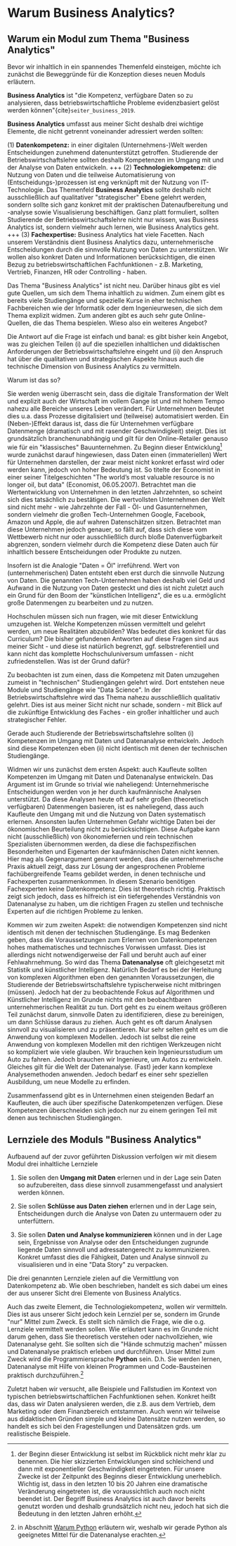 # Warum Business Analytics?


## Warum ein Modul zum Thema "Business Analytics"

Bevor wir inhaltlich in ein spannendes Themenfeld einsteigen, möchte ich zunächst die Beweggründe für die Konzeption dieses neuen Moduls erläutern. 

**Business Analytics** ist "die Kompetenz, verfügbare Daten so zu analysieren, dass betriebswirtschaftliche Probleme evidenzbasiert gelöst werden können"{cite}`seiter_business_2019`.

**Business Analytics** umfasst aus meiner Sicht deshalb drei wichtige Elemente, die nicht getrennt voneinander adressiert werden sollten: 

(1) **Datenkompetenz:** in einer digitalen (Unternehmens-)Welt werden Entscheidungen zunehmend datenunterstützt getroffen. Studierende der Betriebswirtschaftslehre sollten deshalb Kompetenzen im Umgang mit und der Analyse von Daten entwickeln. 
+++
(2) **Technologiekompetenz:** die Nutzung von Daten und die teilweise Automatisierung von (Entscheidungs-)prozessen ist eng verknüpft mit der Nutzung von IT-Technologie. Das Themenfeld **Business Analytics** sollte deshalb nicht ausschließlich auf qualitativer "strategischer" Ebene gelehrt werden, sondern sollte sich ganz konkret mit der praktischen Datenaufbereitung und -analyse sowie Visualisierung beschäftigen. Ganz platt formuliert, sollten Studierende der Betriebswirtschaftslehre nicht nur wissen, was Business Analytics ist, sondern vielmehr auch lernen, wie Business Analytics geht.
+++
(3) **Fachexpertise:** Business Analytics hat viele Facetten. Nach unserem Verständnis dient Business Analytics dazu, unternehmerische Entscheidungen durch die sinnvolle Nutzung von Daten zu unterstützen. Wir wollen also konkret Daten und Informationen berücksichtigen, die einen Bezug zu betriebswirtschaftlichen Fachfunktionen - z.B. Marketing, Vertrieb, Finanzen, HR oder Controlling - haben. 

Das Thema "Business Analytics" ist nicht neu. Darüber hinaus gibt es viel gute Quellen, um sich dem Thema inhaltlich zu widmen. Zum einem gibt es bereits viele Studiengänge und spezielle Kurse in eher technischen Fachbereichen wie der Informatik oder dem Ingenieurwesen, die sich dem Thema explizit widmen. Zum anderen gibt es auch sehr gute Online-Quellen, die das Thema bespielen. Wieso also ein weiteres Angebot? 

Die Antwort auf die Frage ist einfach und banal: es gibt bisher kein Angebot, was zu gleichen Teilen (i) auf die speziellen inhaltlichen und didaktischen Anforderungen der Betriebswirtschaftslehre eingeht und (ii) den Anspruch hat über die qualitativen und strategischen Aspekte hinaus auch die technische Dimension von Business Analytics zu vermitteln. 

Warum ist das so?

Sie werden wenig überrascht sein, dass die digitale Transformation der Welt und explizit auch der Wirtschaft im vollem Gange ist und mit hohem Tempo nahezu alle Bereiche unseres Leben verändert. Für Unternehmen bedeutet dies u.a. dass Prozesse digitalisiert und (teilweise) automatisiert werden. Ein (Neben-)Effekt daraus ist, dass die für Unternehmen verfügbare Datenmenge (dramatisch und mit rasender Geschwindigkeit) steigt. Dies ist grundsätzlich branchenunabhängig und gilt für den Online-Retailer genauso wie für ein "klassisches" Bauunternehmen. Zu Beginn dieser Entwicklung[^1] wurde zunächst darauf hingewiesen, dass Daten einen (immateriellen) Wert für Unternehmen darstellen, der zwar meist nicht konkret erfasst wird oder werden kann, jedoch von hoher Bedeutung ist. So titelte der Economist in einer seiner Titelgeschichten "The world’s most valuable resource is no longer oil, but data" (Economist, 06.05.2007). Betrachtet man die Wertentwicklung von Unternehmen in den letzten Jahrzehnten, so scheint sich dies tatsächlich zu bestätigen. Die wertvollsten Unternehmen der Welt sind nicht mehr - wie Jahrzehnte der Fall - Öl- und Gasunternehmen, sondern vielmehr die großen Tech-Unternehmen Google, Facebook, Amazon und Apple, die auf wahren Datenschätzen sitzen. Betrachtet man diese Unternehmen jedoch genauer, so fällt auf, dass sich diese vom Wettbewerb nicht nur oder ausschließlich durch bloße Datenverfügbarkeit abgrenzen, sondern vielmehr durch die Kompetenz diese Daten auch für inhaltlich bessere Entscheidungen oder Produkte zu nutzen.  

[^1]: der Beginn dieser Entwicklung ist selbst im Rückblick nicht mehr klar zu benennen. Die hier skizzierten Entwicklungen sind schleichend und dann mit exponentieller Geschwindigkeit eingetreten. Für unsere Zwecke ist der Zeitpunkt des Beginns dieser Entwicklung unerheblich. Wichtig ist, dass in den letzten 10 bis 20 Jahren eine dramatische Veränderung eingetreten ist, die voraussichtlich auch noch nicht beendet ist. Der Begriff Business Analytics ist auch davor bereits genutzt worden und deshalb grundsätzlich nicht neu, jedoch hat sich die Bedeutung in den letzten Jahren erhöht.


Insofern ist die Analogie "Daten = Öl" irreführend. Wert von (unternehmerischen) Daten entsteht eben erst durch die sinnvolle Nutzung von Daten. Die genannten Tech-Unternehmen haben deshalb viel Geld und Aufwand in die Nutzung von Daten gesteckt und dies ist nicht zuletzt auch ein Grund für den Boom der "künstlichen Intelligenz", die es u.a. ermöglicht große Datenmengen zu bearbeiten und zu nutzen.

Hochschulen müssen sich nun fragen, wie mit dieser Entwicklung umzugehen ist. Welche Kompetenzen müssen vermittelt und gelehrt werden, um neue Realitäten abzubilden? Was bedeutet  dies konkret für das Curriculum?  Die bisher gefundenen Antworten auf diese Fragen sind aus meiner Sicht - und diese ist natürlich begrenzt, ggf. selbstreferentiell und kann nicht das komplette Hochschuluniversum umfassen - nicht zufriedenstellen. Was ist der Grund dafür? 

Zu beobachten ist zum einen, dass die Kompetenz mit Daten umzugehen zumeist in "technischen" Studiengängen gelehrt wird. Dort entstehen neue Module und Studiengänge wie "Data Science". In der Betriebswirtschaftslehre wird das Thema nahezu ausschließlich qualitativ gelehrt. Dies ist aus meiner Sicht nicht nur schade, sondern - mit Blick auf die zukünftige Entwicklung des Faches - ein großer inhaltlicher und auch strategischer Fehler.

Gerade auch Studierende der Betriebswirtschaftslehre sollten (i) Kompetenzen im Umgang mit Daten und Datenanalyse entwickeln. Jedoch sind diese Kompetenzen eben (ii) nicht identisch mit denen der technischen Studiengänge. 

Widmen wir uns zunächst dem ersten Aspekt: auch Kaufleute sollten Kompetenzen im Umgang mit Daten und Datenanalyse entwickeln. Das Argument ist im Grunde so trivial wie naheliegend: Unternehmerische Entscheidungen werden von je her durch kaufmännische Analysen unterstützt. Da diese Analysen heute oft auf sehr großen (theoretisch verfügbaren) Datenmengen basieren, ist es naheliegend, dass auch Kaufleute den Umgang mit und die Nutzung von Daten systematisch erlernen. Ansonsten laufen Unternehmen Gefahr wichtige Daten bei der ökonomischen Beurteilung nicht zu berücksichtigen. Diese Aufgabe kann nicht (ausschließlich) von ökonomiefernen und rein technischen Spezialisten übernommen werden, da diese die fachspezifischen Besonderheiten und Eigenarten der kaufmännischen Daten nicht kennen. Hier mag als Gegenargument genannt werden, dass die unternehmerische Praxis aktuell zeigt, dass zur Lösung der angesprochenen Probleme fachübergreifende Teams gebildet werden, in denen technische und Fachexperten zusammenkommen. In diesem Szenario benötigen Fachexperten keine Datenkompetenz. Dies ist theoretisch richtig. Praktisch zeigt sich jedoch, dass es hilfreich ist ein tiefergehendes Verständnis von Datenanalyse zu haben, um die richtigen Fragen zu stellen und technische Experten auf die richtigen Probleme zu lenken. 

Kommen wir zum zweiten Aspekt: die notwendigen Kompetenzen sind nicht identisch mit denen der technischen Studiengänge. Es mag Bedenken geben, dass die Voraussetzungen zum Erlernen von Datenkompetenzen hohes mathematisches und technisches Vorwissen umfasst. Dies ist allerdings nicht notwendigerweise der Fall und beruht auch auf einer Fehlwahrnehmung. So wird das Thema **Datenanalyse** oft gleichgesetzt mit Statistik und künstlicher Intelligenz. Natürlich Bedarf es bei der Herleitung von komplexen Algorithmen eben den genannten Voraussetzungen, die Studierende der Betriebswirtschaftslehre typischerweise nicht mitbringen (müssen). Jedoch hat der zu beobachtende Fokus auf Algorithmen und Künstlicher Intelligenz im Grunde nichts mit den beobachtbaren unternehmerischen Realität zu tun. Dort geht es zu einem weitaus größeren Teil zunächst darum, sinnvolle Daten zu identifizieren, diese zu bereinigen, um dann Schlüsse daraus zu ziehen. Auch geht es oft darum Analysen sinnvoll zu visualisieren und zu präsentieren. Nur sehr selten geht es um die Anwendung von komplexen Modellen. Jedoch ist selbst die reine Anwendung von komplexen Modellen mit den richtigen Werkzeugen nicht so kompliziert wie viele glauben. Wir brauchen kein Ingenieursstudium um Auto zu fahren. Jedoch brauchen wir Ingenieure, um Autos zu entwickeln. Gleiches gilt für die Welt der Datenanalyse. (Fast) jeder kann komplexe Analysemethoden anwenden. Jedoch bedarf es einer sehr speziellen Ausbildung, um neue Modelle zu erfinden. 

Zusammenfassend gibt es in Unternehmen einen steigenden Bedarf an Kaufleuten, die auch über spezifische Datenkompetenzen verfügen. Diese Kompetenzen überschneiden sich jedoch nur zu einem geringen Teil mit denen aus technischen Studiengängen. 

## Lernziele des Moduls "Business Analytics"

Aufbauend auf der zuvor geführten Diskussion verfolgen wir mit diesem Modul drei inhaltliche Lernziele

1. Sie sollen den **Umgang mit Daten** erlernen und in der Lage sein Daten so aufzubereiten, dass diese sinnvoll zusammengefasst und analysiert werden können.  

2. Sie sollen **Schlüsse aus Daten ziehen** erlernen und in der Lage sein, Entscheidungen durch die Analyse von Daten zu untermauern oder zu unterfüttern.   

3. Sie sollen **Daten und Analyse kommunizieren** können und in der Lage sein, Ergebnisse von Analyse oder den Entscheidungen zugrunde liegende Daten sinnvoll und adressatengerecht zu kommunizieren. Konkret umfasst dies die Fähigkeit, Daten und Analyse sinnvoll zu visualisieren und in eine "Data Story" zu verpacken.   

Die drei genannten Lernziele zielen auf die Vermittlung von Datenkompetenz ab. Wie oben beschrieben, handelt es sich dabei um eines der aus unserer Sicht drei Elemente von Business Analytics. 

Auch das zweite Element, die Technologiekompetenz, wollen wir vermitteln. Dies ist aus unserer Sicht jedoch kein Lernziel per se, sondern im Grunde "nur" Mittel zum Zweck. Es stellt sich nämlich die Frage, wie die o.g. Lernziele vermittelt werden sollen. Wie erläutert kann es im Grunde nicht darum gehen, dass Sie theoretisch verstehen oder nachvollziehen, wie Datenanalyse geht. Sie sollten sich die "Hände schmutzig machen" müssen und Datenanalyse praktisch erleben und durchführen. Unser Mittel zum Zweck wird die Programmiersprache **Python** sein. D.h. Sie werden lernen, Datenanalyse mit Hilfe von kleinen Programmen und Code-Bausteinen praktisch durchzuführen.[^2]

[^2]: in Abschnitt [Warum Python](../chapter_01/01_Warum_Python.md) erläutern wir, weshalb wir gerade Python als geeignetes Mittel für die Datenanalyse erachten.

Zuletzt haben wir versucht, alle Beispiele und Fallstudien im Kontext von typischen betriebswirtschaftlichen Fachfunktionen sehen. Konkret heißt das, dass wir Daten analysieren werden, die z.B. aus dem Vertrieb, dem Marketing oder dem Finanzbereich entstammen. Auch wenn wir teilweise aus didaktischen Gründen simple und kleine Datensätze nutzen werden, so handelt es sich bei den Fragestellungen und Datensätzen grds. um realistische Beispiele. 
